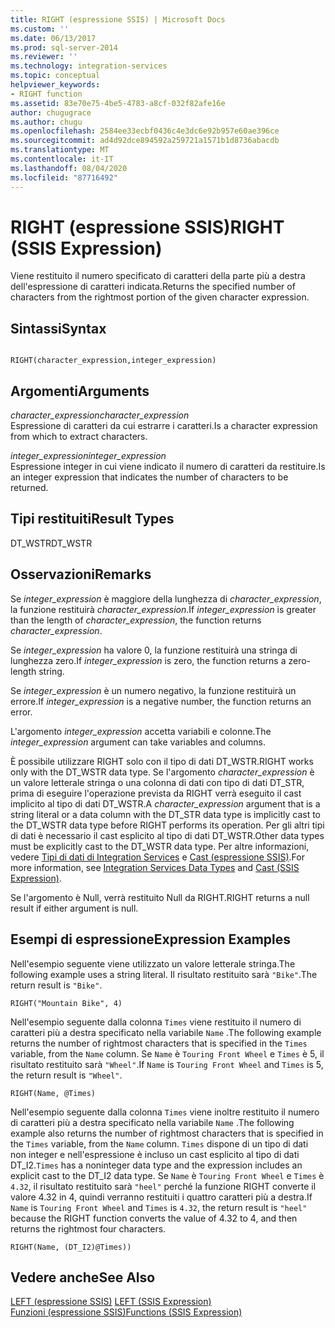 ```yaml
---
title: RIGHT (espressione SSIS) | Microsoft Docs
ms.custom: ''
ms.date: 06/13/2017
ms.prod: sql-server-2014
ms.reviewer: ''
ms.technology: integration-services
ms.topic: conceptual
helpviewer_keywords:
- RIGHT function
ms.assetid: 83e70e75-4be5-4783-a8cf-032f82afe16e
author: chugugrace
ms.author: chugu
ms.openlocfilehash: 2584ee33ecbf0436c4e3dc6e92b957e60ae396ce
ms.sourcegitcommit: ad4d92dce894592a259721a1571b1d8736abacdb
ms.translationtype: MT
ms.contentlocale: it-IT
ms.lasthandoff: 08/04/2020
ms.locfileid: "87716492"
---
```

# <a name="right-ssis-expression"></a><span data-ttu-id="55556-102">RIGHT (espressione SSIS)</span><span class="sxs-lookup"><span data-stu-id="55556-102">RIGHT (SSIS Expression)</span></span>
  <span data-ttu-id="55556-103">Viene restituito il numero specificato di caratteri della parte più a destra dell'espressione di caratteri indicata.</span><span class="sxs-lookup"><span data-stu-id="55556-103">Returns the specified number of characters from the rightmost portion of the given character expression.</span></span>  
  
## <a name="syntax"></a><span data-ttu-id="55556-104">Sintassi</span><span class="sxs-lookup"><span data-stu-id="55556-104">Syntax</span></span>  
  
```  
  
RIGHT(character_expression,integer_expression)  
```  
  
## <a name="arguments"></a><span data-ttu-id="55556-105">Argomenti</span><span class="sxs-lookup"><span data-stu-id="55556-105">Arguments</span></span>  
 <span data-ttu-id="55556-106">*character_expression*</span><span class="sxs-lookup"><span data-stu-id="55556-106">*character_expression*</span></span>  
 <span data-ttu-id="55556-107">Espressione di caratteri da cui estrarre i caratteri.</span><span class="sxs-lookup"><span data-stu-id="55556-107">Is a character expression from which to extract characters.</span></span>  
  
 <span data-ttu-id="55556-108">*integer_expression*</span><span class="sxs-lookup"><span data-stu-id="55556-108">*integer_expression*</span></span>  
 <span data-ttu-id="55556-109">Espressione integer in cui viene indicato il numero di caratteri da restituire.</span><span class="sxs-lookup"><span data-stu-id="55556-109">Is an integer expression that indicates the number of characters to be returned.</span></span>  
  
## <a name="result-types"></a><span data-ttu-id="55556-110">Tipi restituiti</span><span class="sxs-lookup"><span data-stu-id="55556-110">Result Types</span></span>  
 <span data-ttu-id="55556-111">DT_WSTR</span><span class="sxs-lookup"><span data-stu-id="55556-111">DT_WSTR</span></span>  
  
## <a name="remarks"></a><span data-ttu-id="55556-112">Osservazioni</span><span class="sxs-lookup"><span data-stu-id="55556-112">Remarks</span></span>  
 <span data-ttu-id="55556-113">Se *integer_expression* è maggiore della lunghezza di *character_expression*, la funzione restituirà *character_expression*.</span><span class="sxs-lookup"><span data-stu-id="55556-113">If *integer_expression* is greater than the length of *character_expression*, the function returns *character_expression*.</span></span>  
  
 <span data-ttu-id="55556-114">Se *integer_expression* ha valore 0, la funzione restituirà una stringa di lunghezza zero.</span><span class="sxs-lookup"><span data-stu-id="55556-114">If *integer_expression* is zero, the function returns a zero-length string.</span></span>  
  
 <span data-ttu-id="55556-115">Se *integer_expression* è un numero negativo, la funzione restituirà un errore.</span><span class="sxs-lookup"><span data-stu-id="55556-115">If *integer_expression* is a negative number, the function returns an error.</span></span>  
  
 <span data-ttu-id="55556-116">L'argomento *integer_expression* accetta variabili e colonne.</span><span class="sxs-lookup"><span data-stu-id="55556-116">The *integer_expression* argument can take variables and columns.</span></span>  
  
 <span data-ttu-id="55556-117">È possibile utilizzare RIGHT solo con il tipo di dati DT_WSTR.</span><span class="sxs-lookup"><span data-stu-id="55556-117">RIGHT works only with the DT_WSTR data type.</span></span> <span data-ttu-id="55556-118">Se l'argomento *character_expression* è un valore letterale stringa o una colonna di dati con tipo di dati DT_STR, prima di eseguire l'operazione prevista da RIGHT verrà eseguito il cast implicito al tipo di dati DT_WSTR.</span><span class="sxs-lookup"><span data-stu-id="55556-118">A *character_expression* argument that is a string literal or a data column with the DT_STR data type is implicitly cast to the DT_WSTR data type before RIGHT performs its operation.</span></span> <span data-ttu-id="55556-119">Per gli altri tipi di dati è necessario il cast esplicito al tipo di dati DT_WSTR.</span><span class="sxs-lookup"><span data-stu-id="55556-119">Other data types must be explicitly cast to the DT_WSTR data type.</span></span> <span data-ttu-id="55556-120">Per altre informazioni, vedere [Tipi di dati di Integration Services](../data-flow/integration-services-data-types.md) e [Cast &#40;espressione SSIS&#41;](cast-ssis-expression.md).</span><span class="sxs-lookup"><span data-stu-id="55556-120">For more information, see [Integration Services Data Types](../data-flow/integration-services-data-types.md) and [Cast &#40;SSIS Expression&#41;](cast-ssis-expression.md).</span></span>  
  
 <span data-ttu-id="55556-121">Se l'argomento è Null, verrà restituito Null da RIGHT.</span><span class="sxs-lookup"><span data-stu-id="55556-121">RIGHT returns a null result if either argument is null.</span></span>  
  
## <a name="expression-examples"></a><span data-ttu-id="55556-122">Esempi di espressione</span><span class="sxs-lookup"><span data-stu-id="55556-122">Expression Examples</span></span>  
 <span data-ttu-id="55556-123">Nell'esempio seguente viene utilizzato un valore letterale stringa.</span><span class="sxs-lookup"><span data-stu-id="55556-123">The following example uses a string literal.</span></span> <span data-ttu-id="55556-124">Il risultato restituito sarà `"Bike"`.</span><span class="sxs-lookup"><span data-stu-id="55556-124">The return result is `"Bike"`.</span></span>  
  
```  
RIGHT("Mountain Bike", 4)  
```  
  
 <span data-ttu-id="55556-125">Nell'esempio seguente dalla colonna `Times` viene restituito il numero di caratteri più a destra specificato nella variabile `Name` .</span><span class="sxs-lookup"><span data-stu-id="55556-125">The following example returns the number of rightmost characters that is specified in the `Times` variable, from the `Name` column.</span></span> <span data-ttu-id="55556-126">Se `Name` è `Touring Front Wheel` e `Times` è 5, il risultato restituito sarà `"Wheel"`.</span><span class="sxs-lookup"><span data-stu-id="55556-126">If `Name` is `Touring Front Wheel` and `Times` is 5, the return result is `"Wheel"`.</span></span>  
  
```  
RIGHT(Name, @Times)  
```  
  
 <span data-ttu-id="55556-127">Nell'esempio seguente dalla colonna `Times` viene inoltre restituito il numero di caratteri più a destra specificato nella variabile `Name` .</span><span class="sxs-lookup"><span data-stu-id="55556-127">The following example also returns the number of rightmost characters that is specified in the `Times` variable, from the `Name` column.</span></span> <span data-ttu-id="55556-128">`Times` dispone di un tipo di dati non integer e nell'espressione è incluso un cast esplicito al tipo di dati DT_I2.</span><span class="sxs-lookup"><span data-stu-id="55556-128">`Times` has a noninteger data type and the expression includes an explicit cast to the DT_I2 data type.</span></span> <span data-ttu-id="55556-129">Se `Name` è `Touring Front Wheel` e `Times` è `4.32`, il risultato restituito sarà `"heel"` perché la funzione RIGHT converte il valore 4.32 in 4, quindi verranno restituiti i quattro caratteri più a destra.</span><span class="sxs-lookup"><span data-stu-id="55556-129">If `Name` is `Touring Front Wheel` and `Times` is `4.32`, the return result is `"heel"` because the RIGHT function converts the value of 4.32 to 4, and then returns the rightmost four characters.</span></span>  
  
```  
RIGHT(Name, (DT_I2)@Times))  
```  
  
## <a name="see-also"></a><span data-ttu-id="55556-130">Vedere anche</span><span class="sxs-lookup"><span data-stu-id="55556-130">See Also</span></span>  
 <span data-ttu-id="55556-131">[LEFT &#40;espressione SSIS&#41;](left-ssis-expression.md) </span><span class="sxs-lookup"><span data-stu-id="55556-131">[LEFT &#40;SSIS Expression&#41;](left-ssis-expression.md) </span></span>  
 [<span data-ttu-id="55556-132">Funzioni &#40;espressione SSIS&#41;</span><span class="sxs-lookup"><span data-stu-id="55556-132">Functions &#40;SSIS Expression&#41;</span></span>](functions-ssis-expression.md)  
  
  
